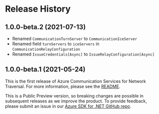 # Release History

## 1.0.0-beta.2 (2021-07-13)

- Renamed `CommunicationTurnServer` to `CommunicationIceServer`
- Renamed field `turnServers` to `iceServers` in `CommunicationRelayConfiguration`
- Renamed `IssueCredentials[Async]` to `IssueRelayConfiguration[Async]`

## 1.0.0-beta.1 (2021-05-24)

This is the first release of Azure Communication Services for Network Traversal. For more information, please see the [README][read_me].

This is a Public Preview version, so breaking changes are possible in subsequent releases as we improve the product. To provide feedback, please submit an issue in our [Azure SDK for .NET GitHub repo](https://github.com/Azure/azure-sdk-for-net/issues).

<!-- LINKS -->
[read_me]: https://github.com/Azure/azure-sdk-for-net/blob/main/sdk/communication/Azure.Communication.NetworkTraversal/README.md
